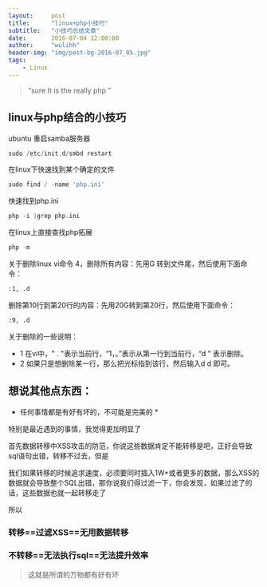 ```yaml
---
layout:     post
title:      "linux+php小技巧"
subtitle:   "小技巧总结文章"
date:       2016-07-04 12:00:00
author:     "wulihh"
header-img: "img/post-bg-2016-07_05.jpg"
tags:
    - Linux
---
```

> “sure It is the really php ”


## linux与php结合的小技巧


ubuntu 重启samba服务器

``` php
sudo /etc/init.d/smbd restart
```
在linux下快速找到某个确定的文件

``` php
sudo find / -name 'php.ini'  
```
快速找到php.ini

``` php
php -i |grep php.ini
```
在linux上直接查找php拓展

``` php
php -m
```
关于删除linux vi命令
4，删除所有内容：先用G 转到文件尾，然后使用下面命令：

``` bash
:1, .d
```
   删除第10行到第20行的内容：先用20G转到第20行，然后使用下面命令：

``` bash
:9, .d
```
关于删除的一些说明：

* 1 在vi中，" .  "表示当前行，“1，。”表示从第一行到当前行，“d ” 表示删除。
* 2 如果只是想删除某一行，那么把光标指到该行，然后输入d d 即可。

## 想说其他点东西：
* 任何事情都是有好有坏的，不可能是完美的 *

特别是最近遇到的事情，我觉得更加明显了

首先数据转移中XSS攻击的防范，你说这些数据肯定不能转移是吧，正好会导致sql语句出错，转移不过去，但是

我们如果转移的时候追求速度，必须要同时插入1W+或者更多的数据，那么XSS的数据就会导致整个SQL出错，那你说我们得过滤一下，你会发现，如果过滤了的话，这些数据也就一起转移走了

所以

### 转移==过滤XSS==无用数据转移

### 不转移==无法执行sql==无法提升效率

> 这就是所谓的万物都有好有坏